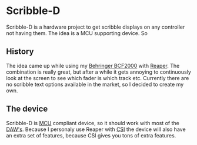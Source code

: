 # Scribble-D

Scribble-D is a hardware project to get scribble displays on any controller not having them. The idea is a MCU supporting device. So

## History

The idea came up while using my [Behringer BCF2000](https://www.behringer.com/product.html?modelCode=P0246) with [Reaper](https://reaper.fm). The combination is really great, but after a while it gets annoying to continuously look at the screen to see which fader is which track etc. Currently there are no scribble text options available in the market, so I decided to create my own.

## The device

Scribble-D is [MCU](https://mackie.com/products/mcu-pro-and-xt-pro-control-surfaces) compliant device, so it should work with most of the [DAW's](https://en.wikipedia.org/wiki/Digital_audio_workstation). Because I personaly use Reaper with [CSI](https://github.com/malcolmgroves/reaper_csi/wiki) the device will also have an extra set of features, because CSI gives you tons of extra features.